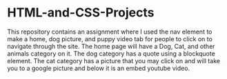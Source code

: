 # HTML-and-CSS-Projects
This repository contains an assignment where I used the nav element to make a home, dog picture, and puppy video tab for people to click on to navigate through the site.
The home page will have a Dog, Cat, and other animals category on it.
The dog category has a quote using a blockquote element.
The cat category has a picture that you may click on and will take you to a google picture and below it is an embed youtube video.
